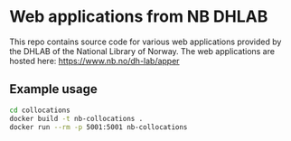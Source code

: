 # Web applications from NB DHLAB

This repo contains source code for various web applications provided by the DHLAB of the National Library of Norway. The web applications are hosted here: https://www.nb.no/dh-lab/apper

## Example usage

```bash
cd collocations
docker build -t nb-collocations .
docker run --rm -p 5001:5001 nb-collocations
```

